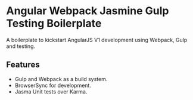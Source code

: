 
# Angular Webpack Jasmine Gulp Testing Boilerplate

A boilerplate to kickstart AngularJS V1 development using Webpack, Gulp and testing.


Features
---
* Gulp and Webpack as a build system.
* BrowserSync for development.
* Jasma Unit tests over Karma.